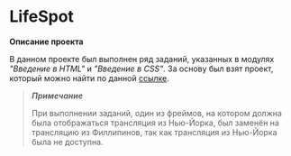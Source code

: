 # LifeSpot

**Описание проекта**

В данном проекте был выполнен ряд заданий, указанных в модулях *"Введение в HTML"* и *"Введение в CSS"*. За основу был взят проект, который можно найти по данной [ссылке](https://github.com/SkillFactory-CSARP/LifeSpot).

>***Примечание***
>
>При выполнении заданий, один из фреймов, на котором должна была отображаться трансляция из Нью-Йорка, был заменён на трансляцию из Филлипинов, так как трансляция из Нью-Йорка была не доступна. 